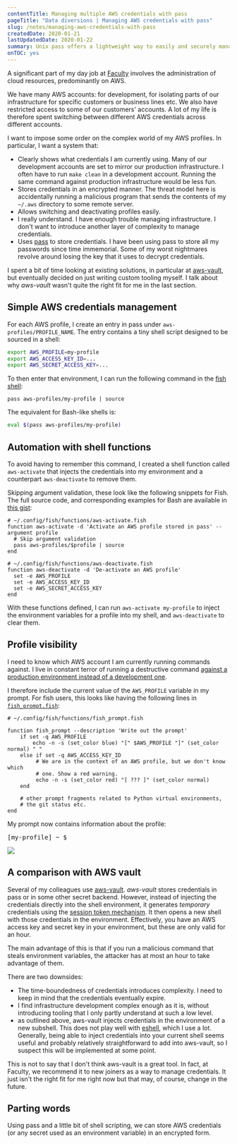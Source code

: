 ```yaml
---
contentTitle: Managing multiple AWS credentials with pass
pageTitle: "Data diversions | Managing AWS credentials with pass"
slug: /notes/managing-aws-credentials-with-pass
createdDate: 2020-01-21
lastUpdatedDate: 2020-01-22
summary: Unix pass offers a lightweight way to easily and securely manage multiple sets of AWS credentials.
onTOC: yes
---
```


A significant part of my day job at [Faculty](https://faculty.ai/) involves the administration of cloud resources, predominantly on AWS.

We have many AWS accounts: for development, for isolating
parts of our infrastructure for specific customers or business
lines etc. We also have restricted access to some of our
customers' accounts. A lot of my life is therefore spent switching
between different AWS credentials across different accounts.

I want to impose some order on the complex world of my AWS profiles. In particular, I want a system that:

- Clearly shows what credentials I am currently using. Many of our development accounts are set to mirror our production infrastructure. I often have to run `make clean` in a development account. Running the same command against production infrastructure would be less fun.
- Stores credentials in an encrypted manner. The threat model here is accidentally running a malicious program that sends the contents of my `~/.aws` directory to some remote server.
- Allows switching and deactivating profiles easily.
- I really understand. I have enough trouble managing infrastructure. I don't want to introduce another layer of complexity to manage credentials.
- Uses [pass](https://www.passwordstore.org/) to store credentials. I have been using pass to store all my passwords since time immemorial. Some of my worst nightmares revolve around losing the key that it uses to decrypt credentials.

I spent a bit of time looking at existing solutions, in particular at [aws-vault](https://github.com/99designs/aws-vault), but eventually decided on just writing custom tooling myself. I talk about why *aws-vault* wasn't quite the right fit for me in the last section.

## Simple AWS credentials management

For each AWS profile, I create an entry in pass under `aws-profiles/PROFILE_NAME`. The entry contains a tiny shell script designed to be sourced in a shell:

```bash
export AWS_PROFILE=my-profile
export AWS_ACCESS_KEY_ID=...
export AWS_SECRET_ACCESS_KEY=...
```

To then enter that environment, I can run the following command in the [fish shell](https://fishshell.com/):

```none
pass aws-profiles/my-profile | source
```

The equivalent for Bash-like shells is:

```bash
eval $(pass aws-profiles/my-profile)
```

## Automation with shell functions

To avoid having to remember this command, I created a shell function called `aws-activate` that injects the credentials into my environment and a counterpart `aws-deactivate` to remove them.

Skipping argument validation, these look like the following snippets for Fish. The full source code, and corresponding examples for Bash are available in [this gist](https://gist.github.com/pbugnion/8e0e2b40ef3160b1eadaea2f4b901def):

```none
# ~/.config/fish/functions/aws-activate.fish
function aws-activate -d 'Activate an AWS profile stored in pass' --argument profile
  # Skip argument validation
  pass aws-profiles/$profile | source
end

# ~/.config/fish/functions/aws-deactivate.fish
function aws-deactivate -d 'De-activate an AWS profile'
  set -e AWS_PROFILE
  set -e AWS_ACCESS_KEY_ID
  set -e AWS_SECRET_ACCESS_KEY
end
```

With these functions defined, I can run `aws-activate my-profile` to inject the environment variables for a profile into my shell, and `aws-deactivate` to clear them.

## Profile visibility

I need to know which AWS account I am currently running commands against. I live in constant terror of running a destructive command [against a production environment instead of a development one](https://about.gitlab.com/blog/2017/02/10/postmortem-of-database-outage-of-january-31/).

I therefore include the current value of the `AWS_PROFILE` variable in my prompt. For fish users, this looks like having the following lines in [`fish_prompt.fish`](https://fishshell.com/docs/current/commands.html#fish_prompt):

```none
# ~/.config/fish/functions/fish_prompt.fish

function fish_prompt --description 'Write out the prompt'
    if set -q AWS_PROFILE
        echo -n -s (set_color blue) "[" $AWS_PROFILE "]" (set_color normal) " "
    else if set -q AWS_ACCESS_KEY_ID
         # We are in the context of an AWS profile, but we don't know which
         # one. Show a red warning.
         echo -n -s (set_color red) "[ ??? ]" (set_color normal)
    end
    
    # other prompt fragments related to Python virtual environments,
    # the git status etc.
end
```

My prompt now contains information about the profile:

<div class="gatsby-highlight"><pre class="language-fish"><span class="token deleted">[my-profile]</span> ~ $</pre></div>

![](./images/aws-vault-1.jpg)

## A comparison with AWS vault

Several of my colleagues use [aws-vault](https://github.com/99designs/aws-vault). *aws-vault* stores credentials in pass or in some other secret backend. However, instead of injecting the credentials directly into the shell environment, it generates *temporary* credentials using the [session token mechanism](https://docs.aws.amazon.com/cli/latest/reference/sts/get-session-token.html). It then opens a new shell with those credentials in the environment. Effectively, you have an AWS access key and secret key in your environment, but these are only valid for an hour.

The main advantage of this is that if you run a malicious command that steals environment variables, the attacker has at most an hour to take advantage of them.

There are two downsides:

- The time-boundedness of credentials introduces complexity. I need to keep in mind that the credentials eventually expire.
- I find infrastructure development complex enough as it is, without introducing tooling that I only partly understand at such a low level.
- as outlined above, aws-vault injects credentials in the environment of a new subshell. This does not play well with [eshell](https://www.masteringemacs.org/article/complete-guide-mastering-eshell), which I use a lot. Generally, being able to inject credentials into your current shell seems useful and probably relatively straightforward to add into aws-vault, so I suspect this will be implemented at some point.

This is not to say that I don't think aws-vault is a great tool. In fact, at Faculty, we recommend it to new joiners as a way to manage credentials. It just isn't the right fit for me right now but that may, of course, change in the future.

## Parting words

Using pass and a little bit of shell scripting, we can store AWS credentials (or any secret used as an environment variable) in an encrypted form.
